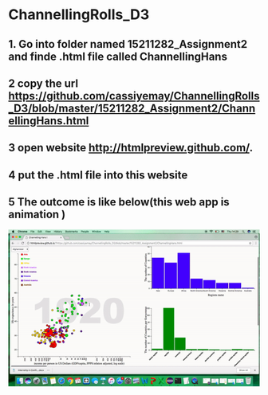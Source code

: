 # ChannellingRolls_D3

## 1. Go into folder named 15211282_Assignment2 and finde .html file called ChannellingHans
## 2 copy the url https://github.com/cassiyemay/ChannellingRolls_D3/blob/master/15211282_Assignment2/ChannellingHans.html
## 3 open website http://htmlpreview.github.com/.
## 4 put the .html file into this website
## 5 The outcome is like below(this web app is animation )
![outcome](img-folder/ChannellingHans.gif)

